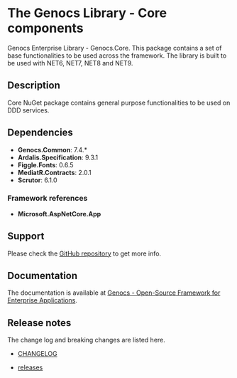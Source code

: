 # The Genocs Library - Core components 

Genocs Enterprise Library - Genocs.Core. This package contains a set of base functionalities to be used across the framework.
The library is built to be used with NET6, NET7, NET8 and NET9.

## Description

Core NuGet package contains general purpose functionalities to be used on DDD services.

## Dependencies

- **Genocs.Common**: 7.4.*
- **Ardalis.Specification**: 9.3.1
- **Figgle.Fonts**: 0.6.5
- **MediatR.Contracts**: 2.0.1
- **Scrutor**: 6.1.0

### Framework references
- **Microsoft.AspNetCore.App**

## Support

Please check the [GitHub repository](https://github.com/Genocs/genocs-library) to get more info.

## Documentation

The documentation is available at [Genocs - Open-Source Framework for Enterprise Applications](https://genocs-blog.netlify.app/).


## Release notes

The change log and breaking changes are listed here.

- [CHANGELOG](https://github.com/Genocs/genocs-library/blob/main/CHANGELOG.md)

- [releases](https://github.com/Genocs/genocs-library/releases)
